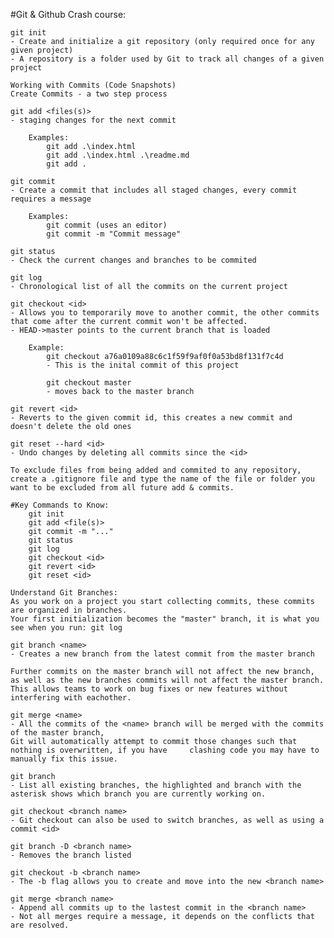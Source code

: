 #Git & Github Crash course:

    git init
    - Create and initialize a git repository (only required once for any given project)
    - A repository is a folder used by Git to track all changes of a given project

    Working with Commits (Code Snapshots)
    Create Commits - a two step process
    
    git add <files(s)>
    - staging changes for the next commit
    
        Examples:
            git add .\index.html
            git add .\index.html .\readme.md
            git add .

    git commit
    - Create a commit that includes all staged changes, every commit requires a message

        Examples:
            git commit (uses an editor)
            git commit -m "Commit message"

    git status
    - Check the current changes and branches to be commited

    git log
    - Chronological list of all the commits on the current project
    
    git checkout <id>
    - Allows you to temporarily move to another commit, the other commits that come after the current commit won't be affected.
    - HEAD->master points to the current branch that is loaded

        Example:
            git checkout a76a0109a88c6c1f59f9af0f0a53bd8f131f7c4d
            - This is the inital commit of this project
            
            git checkout master 
            - moves back to the master branch

    git revert <id>
    - Reverts to the given commit id, this creates a new commit and doesn't delete the old ones

    git reset --hard <id>
    - Undo changes by deleting all commits since the <id>

    To exclude files from being added and commited to any repository, create a .gitignore file and type the name of the file or folder you want to be excluded from all future add & commits.

    #Key Commands to Know:
        git init
        git add <file(s)>
        git commit -m "..."
        git status
        git log
        git checkout <id>
        git revert <id>
        git reset <id>

    Understand Git Branches:
    As you work on a project you start collecting commits, these commits are organized in branches.
    Your first initialization becomes the "master" branch, it is what you see when you run: git log
    
    git branch <name>
    - Creates a new branch from the latest commit from the master branch

    Further commits on the master branch will not affect the new branch, as well as the new branches commits will not affect the master branch.
    This allows teams to work on bug fixes or new features without interfering with eachother.

    git merge <name>
    - All the commits of the <name> branch will be merged with the commits of the master branch, 
    Git will automatically attempt to commit those changes such that nothing is overwritten, if you have     clashing code you may have to manually fix this issue.

    git branch
    - List all existing branches, the highlighted and branch with the asterisk shows which branch you are currently working on.

    git checkout <branch name>
    - Git checkout can also be used to switch branches, as well as using a commit <id>

    git branch -D <branch name>
    - Removes the branch listed

    git checkout -b <branch name>
    - The -b flag allows you to create and move into the new <branch name>

    git merge <branch name>
    - Append all commits up to the lastest commit in the <branch name>
    - Not all merges require a message, it depends on the conflicts that are resolved.
